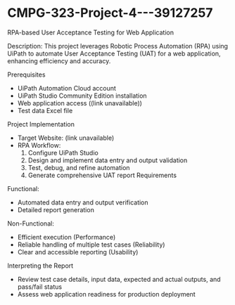 # CMPG-323-Project-4---39127257


RPA-based User Acceptance Testing for Web Application

Description: This project leverages Robotic Process Automation (RPA) using UiPath to automate User Acceptance Testing (UAT) for a web application, enhancing efficiency and accuracy.

Prerequisites

- UiPath Automation Cloud account
- UiPath Studio Community Edition installation
- Web application access ((link unavailable))
- Test data Excel file

Project Implementation

- Target Website: (link unavailable)
- RPA Workflow:
    1. Configure UiPath Studio
    2. Design and implement data entry and output validation
    3. Test, debug, and refine automation
    4. Generate comprehensive UAT report
Requirements

Functional:

- Automated data entry and output verification
- Detailed report generation

Non-Functional:

- Efficient execution (Performance)
- Reliable handling of multiple test cases (Reliability)
- Clear and accessible reporting (Usability)

Interpreting the Report

- Review test case details, input data, expected and actual outputs, and pass/fail status
- Assess web application readiness for production deployment

